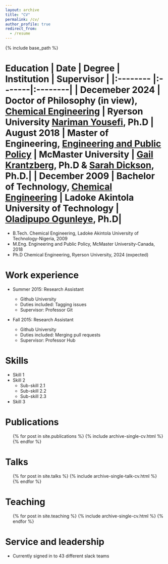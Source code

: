 ```yaml
---
layout: archive
title: "CV"
permalink: /cv/
author_profile: true
redirect_from:
  - /resume
---
```


{% include base_path %}

Education
| Date              | Degree | Institution | Supervisor |
|:--------          |:-------|:--------|
| Decemeber 2024          | Doctor of Philosophy (in view), [Chemical Engineering](https://www.ryerson.ca/chemical/) | Ryerson University  [Nariman Yousefi](https://www.ryerson.ca/chemical/people/faculty/nariman-yousefi/), Ph.D
| August 2018        | Master of Engineering, [Engineering and Public Policy](https://www.eng.mcmaster.ca/sept/programs/degree-options/mepp/engineering-and-public-policy#:~:text=Co-op%20is%20an%20optional%20component%20of%20the%20Master,as%20a%20mechanism%20for%20recruiting%20talent%20and%20expertise.) | McMaster University | [Gail Krantzberg](https://www.eng.mcmaster.ca/people/faculty/gail-krantzberg), Ph.D & [Sarah Dickson](https://www.eng.mcmaster.ca/civil/people/faculty/sarah-dickson), Ph.D.|
| December 2009     | Bachelor of Technology, [Chemical Engineering](#)               | Ladoke Akintola University of Technology      | [Oladipupo Ogunleye](https://scholar.google.com.au/citations?user=cW-C47gAAAAJ&hl=en), Ph.D|
======
* B.Tech. Chemical Engineering, Ladoke Akintola University of Technology-Nigeria, 2009
* M.Eng. Engineering and Public Policy, McMaster University-Canada, 2018
* Ph.D Chemical Engineering, Ryerson University, 2024 (expected)

Work experience
======
* Summer 2015: Research Assistant
  * Github University
  * Duties included: Tagging issues
  * Supervisor: Professor Git

* Fall 2015: Research Assistant
  * Github University
  * Duties included: Merging pull requests
  * Supervisor: Professor Hub
  
Skills
======
* Skill 1
* Skill 2
  * Sub-skill 2.1
  * Sub-skill 2.2
  * Sub-skill 2.3
* Skill 3

Publications
======
  <ul>{% for post in site.publications %}
    {% include archive-single-cv.html %}
  {% endfor %}</ul>
  
Talks
======
  <ul>{% for post in site.talks %}
    {% include archive-single-talk-cv.html %}
  {% endfor %}</ul>
  
Teaching
======
  <ul>{% for post in site.teaching %}
    {% include archive-single-cv.html %}
  {% endfor %}</ul>
  
Service and leadership
======
* Currently signed in to 43 different slack teams
